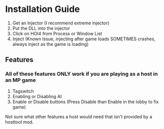 # Installation Guide
1. Get an Injector (I recommend extreme injector)
2. Put the DLL into the injector
3. Click on HOI4 from Process or Window List
4. Inject (Known Issue, injecting after game loads SOMETIMES crashes, always inject as the game is loading)

## Features
### All of these features ONLY work if you are playing as a host in an MP game
1. Tagswitch
2. Enabling or Disabling AI
3. Enable or Disable buttons (Press Disable than Enable in the lobby to fix game)

Not sure what other features a host would need that isn't provided by a hosttool mod.
